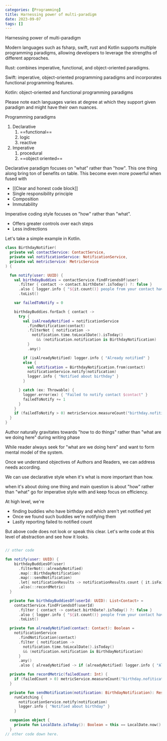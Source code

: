 ```yaml
---
categories: [Programming]
title: Harnessing power of multi-paradigm
date: 2023-09-07
tags: []
---
```


Harnessing power of multi-paradigm

Modern languages such as fsharp, swift, rust and Kotlin supports multiple programming paradigms, allowing developers to leverage the strengths of different approaches.

Rust: combines imperative, functional, and object-oriented paradigms.

Swift: imperative, object-oriented programming paradigms and incorporates functional programming features.

Kotlin: object-oriented and functional programming paradigms

Please note each languages varies at degree at which they support given paradigm and might have their own nuances.

Programming paradigms

1. Declarative
	1. ==functional==
	2. logic
	3. reactive
2. Imperative
	1. procedural
	2. ==object oriented==

Declarative paradigm focuses on "what" rather than "how". This one thing along bring ton of benefits on table. This become even more powerful when fused with
- [[Clear and honest code block]]
- Single responsibility principle
- Composition
- Immutability

Imperative coding style focuses on "how" rather than "what".
- Offers greater controls over each steps
- Less indirections

Let's take a simple example in Kotlin.

```kotlin
class BirthdayNotifier(
  private val contactService: ContactService,
  private val notificationService: NotificationService,
  private val metricService: MetricService
) {

  fun notify(user: UUID) {
    val birthdayBuddies = contactService.findFriendsOf(user)
      .filter { contact -> contact.birthDate?.isToday() ?: false }
      .also { logger.info { "${it.count()} people from your contact have Birthday today" } }
      .toList()

    var failedToNotify = 0

    birthdayBuddies.forEach { contact ->
      try {
        val isAlreadyNotified = notificationService
          .findNotification(contact)
          .filterNot { notification ->
            notification.time.toLocalDate().isToday()
              && (notification.notification is BirthdayNotification)
          }
          .any()

        if (isAlreadyNotified) logger.info { "Already notified" }
        else {
          val notification = BirthdayNotification.from(contact)
          notificationService.notify(notification)
          logger.info { "Notified about birthday" }
        }

      } catch (ex: Throwable) {
        logger.error(ex) { "Failed to notify contact $contact" }
        failedToNotify += 1
      }
    }
    if (failedToNotify > 0) metricService.measureCount("birthday.nofitication.failed.count", failedToNotify)
  }
}
```

Author naturally gravitates towards "how to do things" rather than "what are we doing here" during writing phase

While reader always seek for "what are we doing here" and want to form mental model of the system.

Once we understand objectives of Authors and Readers, we can address needs according.

We can use declarative style when it's what is more important than how.

when it's about doing one thing and main question is about "how" rather than "what" go for imperative style with and keep focus on efficiency.


At high level, we're
- finding buddies who have birthday and which aren't yet notified yet
- Once we found such buddies we're notifying them
- Lastly reporting failed to notified count

But above code does not look or speak this clear. Let's write code at this level of abstraction and see how it looks.

```kotlin

// other code

fun notify(user: UUID) {
    birthdayBuddiesOf(user)
      .filterNot(::alreadyNotified)
      .map(::BirthdayNotification)
      .map(::sendNotification)
      .let{ notificationResults -> notificationResults.count { it.isFailure } }
      .also(::recordMetric)
  }

  private fun birthdayBuddiesOf(userId: UUID): List<Contact> =
    contactService.findFriendsOf(userId)
      .filter { contact -> contact.birthDate?.isToday() ?: false }
      .also { logger.info { "${it.count()} people from your contact have Birthday today" } }
      .toList()

  private fun alreadyNotified(contact: Contact): Boolean =
    notificationService
      .findNotification(contact)
      .filter { notification ->
        notification.time.toLocalDate().isToday()
        && (notification.notification is BirthdayNotification)
      }
      .any()
      .also { alreadyNotified -> if (alreadyNotified) logger.info { "Already notified" } }

  private fun recordMetric(failedCount: Int) {
    if (failedCount > 0) metricService.measureCount("birthday.nofitication.failed.count", failedCount)
  }

  private fun sendNotification(notification: BirthdayNotification): Result<Unit> =
    runCatching {
      notificationService.notify(notification)
      logger.info { "Notified about birthday" }
    }

  companion object {
    private fun LocalDate.isToday(): Boolean = this == LocalDate.now()
  }
// other code down here.
```
